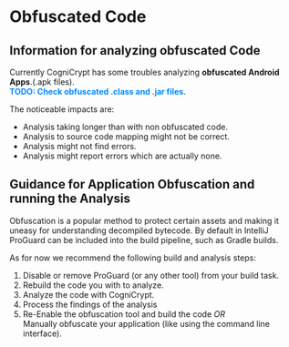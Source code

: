 # Obfuscated Code

## Information for analyzing obfuscated Code

Currently CogniCrypt has some troubles analyzing **obfuscated Android Apps**.(.apk files).  
 **<span style="color:#0088FF">TODO: Check obfuscated .class and .jar files</span>**.

The noticeable impacts are:
- Analysis taking longer than with non obfuscated code.
- Analysis to source code mapping might not be correct.
- Analysis might not find errors.
- Analysis might report errors which are actually none.

## Guidance for Application Obfuscation and running the Analysis

Obfuscation is a popular method to protect certain assets and making it uneasy for understanding decompiled bytecode. By default in IntelliJ ProGuard can be included into the build pipeline, such as Gradle builds. 

As for now we recommend the following build and analysis steps:

1. Disable or remove ProGuard (or any other tool) from your build task.
2. Rebuild the code you with to analyze. 
3. Analyze the code with CogniCrypt.
4. Process the findings of the analysis 
5. Re-Enable the obfuscation tool and build the code *OR*  
   Manually obfuscate your application (like using the command line interface).